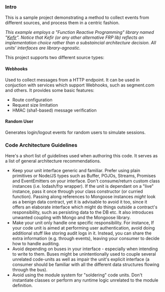 ### Intro

This is a sample project demonstrating a method to collect events from different sources, and process them in a centric fashion.

_This example employs a "Function Reactive Programming" library named "[Kefir](https://rpominov.github.io/kefir/)". Notice that Kefir (or any other alternative FRP lib) reflects an implementation choice rather than a substaincial architecture decision. All units' interfaces are library-agnostic._

This project supports two different source types:

#### Webhooks 
Used to collect messages from a HTTP endpoint. It can be used in conjuction with services which support Webhooks, such as segment.com and others. It provides some basic features:
* Route configuration
* Request size limitation
* HMAC (sha1-based) message verification

#### Random User
Generates login/logout events for random users to simulate sessions.

### Code Architecture Guidelines

Here's a short list of guidelines used when authoring this code. It serves as a list of general architecture recommendations.

* Keep your unit interface generic and familiar. Prefer using plain primitives or Node/JS types such as Buffer, POJOs, Streams, Promises and EventEmitters on your interface. Don't consume/return custom class instances (i.e. lodash/frp wrapper). If the unit is dependant on a "live" instance, pass it once through your class constructor (or curried function). Passing along references to Mongoose instances _might_ look as a benign data contract, yet it is advisable to avoid it too, since it offers an elaborate interface which might do things outside a contract's responsibility, such as persisting data to the DB etc. It also introduces unwanted coupling with Mongo and the Mongoose library.
* Make your unit only handle one specific responsibility. For instance, If your code unit is aimed at performing user authentication, avoid doing additional stuff like storing audit logs in it. Instead, you can share the extra information (e.g. through events), leaving your consumer to decide how to handle auditing.
* Avoid depending on buses in your interface - especially when intending to write to them. Buses might be unintentionally used to couple several unrelated code-units as well as impair the unit's explicit interface (a consumer should be familiar with all the different data structures flowing through the bus).
* Avoid using the module system for "soldering" code units. Don't instantiate classes or perform any runtime logic unrelated to the module definition.